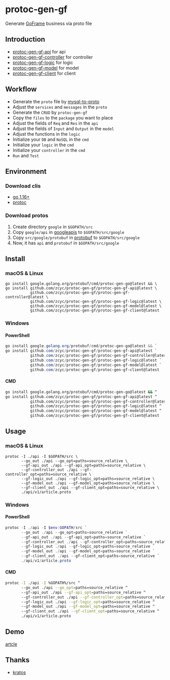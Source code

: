 # protoc-gen-gf

Generate [GoFrame](https://github.com/gogf/gf) business via proto file

## Introduction

- [protoc-gen-gf-api](./protoc-gen-gf-api) for api
- [protoc-gen-gf-controller](./protoc-gen-gf-controller) for controller
- [protoc-gen-gf-logic](./protoc-gen-gf-logic) for logic
- [protoc-gen-gf-model](./protoc-gen-gf-model) for model
- [protoc-gen-gf-client](./protoc-gen-gf-client) for client

## Workflow
- Generate the `proto` file by [mysql-to-proto](https://github.com/zcyc/mysql-to-proto) 
- Adjust the `services` and `messages` in the `proto`
- Generate the `CRUD` by `protoc-gen-gf`
- Copy the `files` to the `package` you want to place
- Adjust the fields of `Req` and `Res` in the `api`
- Adjust the fields of `Input` and `Output` in the `model`
- Adjust the functions in the `logic`
- Initialize your `DB` and `NoSQL` in the `cmd`
- Initialize your `logic` in the `cmd`
- Initialize your `controller` in the `cmd`
- `Run` and `Test`

## Environment

### Download clis

- [go 1.16+](https://golang.org/dl/)
- [protoc](https://github.com/protocolbuffers/protobuf/releases)

### Download protos

1. Create directory `google` in `$GOPATH/src`
2. Copy `google/api` in [googleapis](https://github.com/googleapis/googleapis) to `$GOPATH/src/google`
3. Copy `src/google/protobuf` in [protobuf](https://github.com/protocolbuffers/protobuf) to `$GOPATH/src/google`
4. Now, it has `api` and `protobuf` in `$GOPATH/src/google`

## Install

### macOS & Linux

```shell
go install google.golang.org/protobuf/cmd/protoc-gen-go@latest && \
go install github.com/zcyc/protoc-gen-gf/protoc-gen-gf-api@latest \
           github.com/zcyc/protoc-gen-gf/protoc-gen-gf-controller@latest \
           github.com/zcyc/protoc-gen-gf/protoc-gen-gf-logic@latest \
           github.com/zcyc/protoc-gen-gf/protoc-gen-gf-model@latest \
           github.com/zcyc/protoc-gen-gf/protoc-gen-gf-client@latest
```

### Windows

#### PowerShell

```powershell
go install google.golang.org/protobuf/cmd/protoc-gen-go@latest && `
go install github.com/zcyc/protoc-gen-gf/protoc-gen-gf-api@latest `
           github.com/zcyc/protoc-gen-gf/protoc-gen-gf-controller@latest `
           github.com/zcyc/protoc-gen-gf/protoc-gen-gf-logic@latest `
           github.com/zcyc/protoc-gen-gf/protoc-gen-gf-model@latest `
           github.com/zcyc/protoc-gen-gf/protoc-gen-gf-client@latest
```

#### CMD

```bash
go install google.golang.org/protobuf/cmd/protoc-gen-go@latest && ^
go install github.com/zcyc/protoc-gen-gf/protoc-gen-gf-api@latest ^
           github.com/zcyc/protoc-gen-gf/protoc-gen-gf-controller@latest ^
           github.com/zcyc/protoc-gen-gf/protoc-gen-gf-logic@latest ^
           github.com/zcyc/protoc-gen-gf/protoc-gen-gf-model@latest ^
           github.com/zcyc/protoc-gen-gf/protoc-gen-gf-client@latest
```

## Usage

### macOS & Linux

```shell
protoc -I ./api -I $GOPATH/src \
       --go_out ./api --go_opt=paths=source_relative \
       --gf-api_out ./api --gf-api_opt=paths=source_relative \
       --gf-controller_out ./api --gf-controller_opt=paths=source_relative \
       --gf-logic_out ./api --gf-logic_opt=paths=source_relative \
       --gf-model_out ./api --gf-model_opt=paths=source_relative \
       --gf-client_out ./api --gf-client_opt=paths=source_relative \
       ./api/v1/article.proto
```

### Windows

#### PowerShell

```powershell
protoc -I ./api -I $env:GOPATH/src `
       --go_out ./api --go_opt=paths=source_relative `
       --gf-api_out ./api --gf-api_opt=paths=source_relative `
       --gf-controller_out ./api --gf-controller_opt=paths=source_relative `
       --gf-logic_out ./api --gf-logic_opt=paths=source_relative `
       --gf-model_out ./api --gf-model_opt=paths=source_relative `
       --gf-client_out ./api --gf-client_opt=paths=source_relative `
       ./api/v1/article.proto
```

#### CMD

```bash
protoc -I ./api -I %GOPATH%/src ^
       --go_out ./api --go_opt=paths=source_relative ^
       --gf-api_out ./api --gf-api_opt=paths=source_relative ^
       --gf-controller_out ./api --gf-controller_opt=paths=source_relative ^
       --gf-logic_out ./api --gf-logic_opt=paths=source_relative ^
       --gf-model_out ./api --gf-model_opt=paths=source_relative ^
       --gf-client_out ./api --gf-client_opt=paths=source_relative ^
       ./api/v1/article.proto
```

## Demo

[artcle](./example)

## Thanks

- [kratos](https://github.com/go-kratos/kratos/tree/main/cmd/protoc-gen-go-http)
